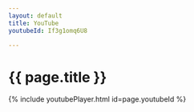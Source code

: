 ```yaml
---
layout: default
title: YouTube
youtubeId: If3g1omq6U8

---
```


# {{ page.title }}

{% include youtubePlayer.html id=page.youtubeId %}
